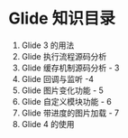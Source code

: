 # Glide 知识目录

1. Glide 3 的用法
2. Glide 执行流程源码分析
3. Glide 缓存机制源码分析 - 3
4. Glide 回调与监听 -4 
5. Glide 图片变化功能 - 5
6. Glide 自定义模块功能 - 6
7. Glide 带进度的图片加载 - 7
8. Glide 4 的使用